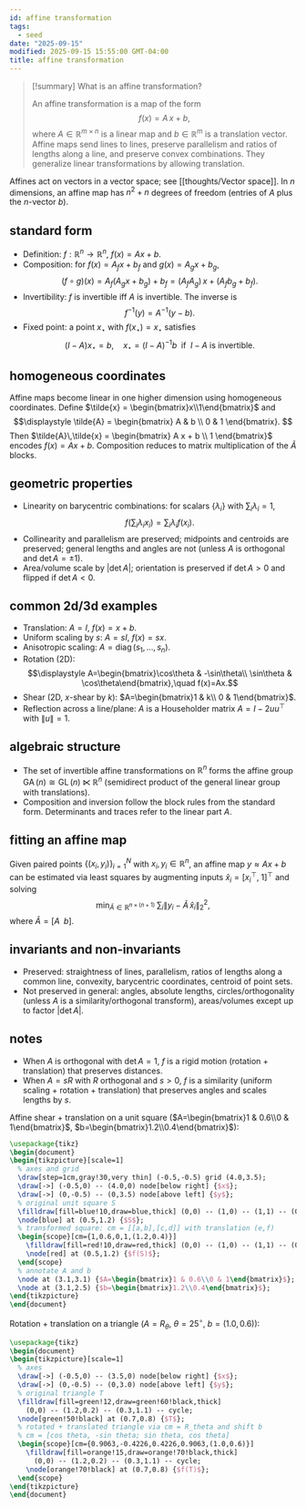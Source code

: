 ```yaml
---
id: affine transformation
tags:
  - seed
date: "2025-09-15"
modified: 2025-09-15 15:55:00 GMT-04:00
title: affine transformation
---
```


> [!summary] What is an affine transformation?
>
> An affine transformation is a map of the form
> $$\displaystyle f(x) = A\,x + b,$$
> where $A\in\mathbb{R}^{m\times n}$ is a linear map and $b\in\mathbb{R}^m$ is a translation vector. Affine maps send lines to lines, preserve parallelism and ratios of lengths along a line, and preserve convex combinations. They generalize linear transformations by allowing translation.

Affines act on vectors in a vector space; see [[thoughts/Vector space]]. In $n$ dimensions, an affine map has $n^2+n$ degrees of freedom (entries of $A$ plus the $n$-vector $b$).

## standard form

- Definition: $f: \mathbb{R}^n\to\mathbb{R}^n$, $f(x)=A x + b$.
- Composition: for $f(x)=A_f x + b_f$ and $g(x)=A_g x + b_g$,
  $$\displaystyle (f\circ g)(x) = A_f(A_g x + b_g) + b_f = (A_f A_g)\,x + (A_f b_g + b_f).$$
- Invertibility: $f$ is invertible iff $A$ is invertible. The inverse is
  $$\displaystyle f^{-1}(y) = A^{-1}(y - b).$$
- Fixed point: a point $x_\star$ with $f(x_\star)=x_\star$ satisfies
  $$\displaystyle (I - A) x_\star = b, \quad x_\star = (I-A)^{-1} b \;\text{ if }\; I-A \text{ is invertible}.$$

## homogeneous coordinates

Affine maps become linear in one higher dimension using homogeneous coordinates. Define $\tilde{x} = \begin{bmatrix}x\\1\end{bmatrix}$ and
$$\displaystyle \tilde{A} = \begin{bmatrix} A & b \\ 0 & 1 \end{bmatrix}. $$
Then $\tilde{A}\,\tilde{x} = \begin{bmatrix} A x + b \\ 1 \end{bmatrix}$ encodes $f(x)=Ax+b$. Composition reduces to matrix multiplication of the $\tilde{A}$ blocks.

## geometric properties

- Linearity on barycentric combinations: for scalars $\{\lambda_i\}$ with $\sum_i \lambda_i = 1$,
  $$\displaystyle f\Big(\sum_i \lambda_i x_i\Big) = \sum_i \lambda_i f(x_i).$$
- Collinearity and parallelism are preserved; midpoints and centroids are preserved; general lengths and angles are not (unless $A$ is orthogonal and $\det A=\pm1$).
- Area/volume scale by $|\det A|$; orientation is preserved if $\det A>0$ and flipped if $\det A<0$.

## common 2d/3d examples

- Translation: $A=I$, $f(x)=x+b$.
- Uniform scaling by $s$: $A=s I$, $f(x)=s x$.
- Anisotropic scaling: $A=\operatorname{diag}(s_1,\dots,s_n)$.
- Rotation (2D):
  $$\displaystyle A=\begin{bmatrix}\cos\theta & -\sin\theta\\ \sin\theta & \cos\theta\end{bmatrix},\quad f(x)=Ax.$$
- Shear (2D, $x$-shear by $k$): $A=\begin{bmatrix}1 & k\\ 0 & 1\end{bmatrix}$.
- Reflection across a line/plane: $A$ is a Householder matrix $A=I-2uu^\top$ with $\|u\|=1$.

## algebraic structure

- The set of invertible affine transformations on $\mathbb{R}^n$ forms the affine group $\operatorname{GA}(n) \cong \operatorname{GL}(n) \ltimes \mathbb{R}^n$ (semidirect product of the general linear group with translations).
- Composition and inversion follow the block rules from the standard form. Determinants and traces refer to the linear part $A$.

## fitting an affine map

Given paired points $\{(x_i,y_i)\}_{i=1}^N$ with $x_i,y_i\in\mathbb{R}^n$, an affine map $y\approx Ax+b$ can be estimated via least squares by augmenting inputs $\hat{x}_i = [x_i^\top,\;1]^\top$ and solving
$$\displaystyle \min_{\tilde{A}\in\mathbb{R}^{n\times(n+1)}}\; \sum_i \big\|y_i - \tilde{A} \, \hat{x}_i\big\|_2^2,$$
where $\tilde{A}=[A\;\;b]$.

## invariants and non‑invariants

- Preserved: straightness of lines, parallelism, ratios of lengths along a common line, convexity, barycentric coordinates, centroid of point sets.
- Not preserved in general: angles, absolute lengths, circles/orthogonality (unless $A$ is a similarity/orthogonal transform), areas/volumes except up to factor $|\det A|$.

## notes

- When $A$ is orthogonal with $\det A=1$, $f$ is a rigid motion (rotation + translation) that preserves distances.
- When $A=s R$ with $R$ orthogonal and $s>0$, $f$ is a similarity (uniform scaling + rotation + translation) that preserves angles and scales lengths by $s$.

Affine shear + translation on a unit square ($A=\begin{bmatrix}1 & 0.6\\0 & 1\end{bmatrix}$, $b=\begin{bmatrix}1.2\\0.4\end{bmatrix}$):

```tikz
\usepackage{tikz}
\begin{document}
\begin{tikzpicture}[scale=1]
  % axes and grid
  \draw[step=1cm,gray!30,very thin] (-0.5,-0.5) grid (4.0,3.5);
  \draw[->] (-0.5,0) -- (4.0,0) node[below right] {$x$};
  \draw[->] (0,-0.5) -- (0,3.5) node[above left] {$y$};
  % original unit square S
  \filldraw[fill=blue!10,draw=blue,thick] (0,0) -- (1,0) -- (1,1) -- (0,1) -- cycle;
  \node[blue] at (0.5,1.2) {$S$};
  % transformed square: cm = [[a,b],[c,d]] with translation (e,f)
  \begin{scope}[cm={1,0.6,0,1,(1.2,0.4)}]
    \filldraw[fill=red!10,draw=red,thick] (0,0) -- (1,0) -- (1,1) -- (0,1) -- cycle;
    \node[red] at (0.5,1.2) {$f(S)$};
  \end{scope}
  % annotate A and b
  \node at (3.1,3.1) {$A=\begin{bmatrix}1 & 0.6\\0 & 1\end{bmatrix}$};
  \node at (3.1,2.5) {$b=\begin{bmatrix}1.2\\0.4\end{bmatrix}$};
\end{tikzpicture}
\end{document}
```

Rotation + translation on a triangle ($A=R_\theta$, $\theta=25^\circ$, $b=(1.0,0.6)$):

```tikz
\usepackage{tikz}
\begin{document}
\begin{tikzpicture}[scale=1]
  % axes
  \draw[->] (-0.5,0) -- (3.5,0) node[below right] {$x$};
  \draw[->] (0,-0.5) -- (0,3.0) node[above left] {$y$};
  % original triangle T
  \filldraw[fill=green!12,draw=green!60!black,thick]
    (0,0) -- (1.2,0.2) -- (0.3,1.1) -- cycle;
  \node[green!50!black] at (0.7,0.8) {$T$};
  % rotated + translated triangle via cm = R_theta and shift b
  % cm = [cos theta, -sin theta; sin theta, cos theta]
  \begin{scope}[cm={0.9063,-0.4226,0.4226,0.9063,(1.0,0.6)}]
    \filldraw[fill=orange!15,draw=orange!70!black,thick]
      (0,0) -- (1.2,0.2) -- (0.3,1.1) -- cycle;
    \node[orange!70!black] at (0.7,0.8) {$f(T)$};
  \end{scope}
\end{tikzpicture}
\end{document}
```
